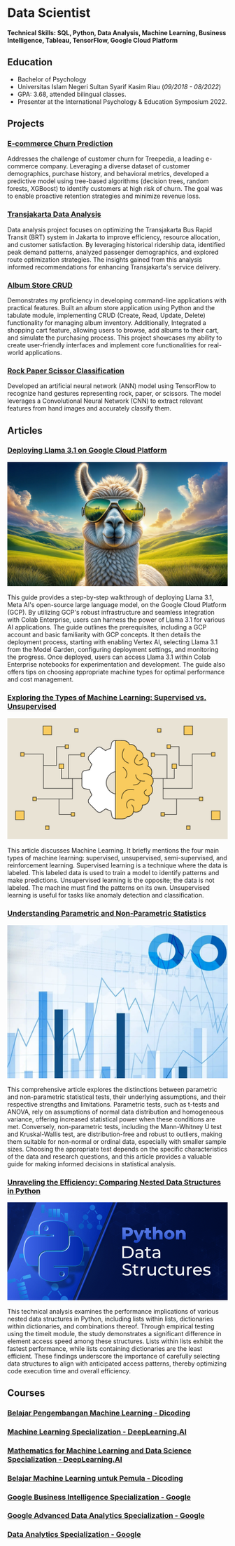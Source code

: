 # Data Scientist

#### Technical Skills: SQL, Python, Data Analysis, Machine Learning, Business Intelligence, Tableau, TensorFlow, Google Cloud Platform

## Education 			        		
- Bachelor of Psychology
- Universitas Islam Negeri Sultan Syarif Kasim Riau (_09/2018 - 08/2022_)
- GPA: 3.68, attended bilingual classes.
- Presenter at the International Psychology & Education Symposium 2022. 

## Projects
### [E-commerce Churn Prediction](https://github.com/kevinadityaikhsan/e-commerce-churn-prediction)
Addresses the challenge of customer churn for Treepedia, a leading e-commerce company. Leveraging a diverse dataset of customer demographics, purchase history, and behavioral metrics, developed a predictive model using tree-based algorithms (decision trees, random forests, XGBoost) to identify customers at high risk of churn. The goal was to enable proactive retention strategies and minimize revenue loss.
### [Transjakarta Data Analysis](https://github.com/kevinadityaikhsan/transjakarta-data-analysis)
Data analysis project focuses on optimizing the Transjakarta Bus Rapid Transit (BRT) system in Jakarta to improve efficiency, resource allocation, and customer satisfaction. By leveraging historical ridership data, identified peak demand patterns, analyzed passenger demographics, and explored route optimization strategies. The insights gained from this analysis informed recommendations for enhancing Transjakarta's service delivery.
### [Album Store CRUD](https://github.com/kevinadityaikhsan/album-store-crud)
Demonstrates my proficiency in developing command-line applications with practical features. Built an album store application using Python and the tabulate module, implementing CRUD (Create, Read, Update, Delete) functionality for managing album inventory. Additionally, Integrated a shopping cart feature, allowing users to browse, add albums to their cart, and simulate the purchasing process. This project showcases my ability to create user-friendly interfaces and implement core functionalities for real-world applications.
### [Rock Paper Scissor Classification](https://www.kaggle.com/code/kevinadityaikhsan/cnn-model-of-rock-paper-scissor)
Developed an artificial neural network (ANN) model using TensorFlow to recognize hand gestures representing rock, paper, or scissors. The model leverages a Convolutional Neural Network (CNN) to extract relevant features from hand images and accurately classify them.

## Articles
### [Deploying Llama 3.1 on Google Cloud Platform](https://medium.com/@kevinadityaikhsan15/deploying-llama-3-1-on-google-cloud-platform-abe802fc1631)

![Cloud Computing](/assets/image/llama-sunglasses-featured.jpg)

This guide provides a step-by-step walkthrough of deploying Llama 3.1, Meta AI's open-source large language model, on the Google Cloud Platform (GCP). By utilizing GCP's robust infrastructure and seamless integration with Colab Enterprise, users can harness the power of Llama 3.1 for various AI applications. The guide outlines the prerequisites, including a GCP account and basic familiarity with GCP concepts. It then details the deployment process, starting with enabling Vertex AI, selecting Llama 3.1 from the Model Garden, configuring deployment settings, and monitoring the progress. Once deployed, users can access Llama 3.1 within Colab Enterprise notebooks for experimentation and development. The guide also offers tips on choosing appropriate machine types for optimal performance and cost management.
### [Exploring the Types of Machine Learning: Supervised vs. Unsupervised](https://medium.com/@kevinadityaikhsan15/exploring-the-types-of-machine-learning-supervised-vs-unsupervised-9642c14a8399)

![Machine Learning](/assets/image/Machine-learning-def-.png)

This article discusses Machine Learning. It briefly mentions the four main types of machine learning: supervised, unsupervised, semi-supervised, and reinforcement learning. Supervised learning is a technique where the data is labeled. This labeled data is used to train a model to identify patterns and make predictions. Unsupervised learning is the opposite; the data is not labeled. The machine must find the patterns on its own. Unsupervised learning is useful for tasks like anomaly detection and classification.
### [Understanding Parametric and Non-Parametric Statistics](https://medium.com/@kevinadityaikhsan15/understanding-parametric-and-non-parametric-statistics-d3725be26829)

![Data Analysis](/assets/image/Statistics-1.jpg)

This comprehensive article explores the distinctions between parametric and non-parametric statistical tests, their underlying assumptions, and their respective strengths and limitations. Parametric tests, such as t-tests and ANOVA, rely on assumptions of normal data distribution and homogeneous variance, offering increased statistical power when these conditions are met. Conversely, non-parametric tests, including the Mann-Whitney U test and Kruskal-Wallis test, are distribution-free and robust to outliers, making them suitable for non-normal or ordinal data, especially with smaller sample sizes. Choosing the appropriate test depends on the specific characteristics of the data and research questions, and this article provides a valuable guide for making informed decisions in statistical analysis.
### [Unraveling the Efficiency: Comparing Nested Data Structures in Python](https://medium.com/@kevinadityaikhsan15/unraveling-the-efficiency-comparing-nested-data-structures-in-python-8039fd4aeea6)

![Python](/assets/image/pythondatastructuresmin.png)

This technical analysis examines the performance implications of various nested data structures in Python, including lists within lists, dictionaries within dictionaries, and combinations thereof. Through empirical testing using the timeit module, the study demonstrates a significant difference in element access speed among these structures. Lists within lists exhibit the fastest performance, while lists containing dictionaries are the least efficient. These findings underscore the importance of carefully selecting data structures to align with anticipated access patterns, thereby optimizing code execution time and overall efficiency.

## Courses
### [Belajar Pengembangan Machine Learning - Dicoding]()
### [Machine Learning Specialization - DeepLearning.AI]()
### [Mathematics for Machine Learning and Data Science Specialization - DeepLearning.AI]()
### [Belajar Machine Learning untuk Pemula - Dicoding](https://www.dicoding.com/certificates/GRX5QJO0VZ0M)
### [Google Business Intelligence Specialization - Google](https://www.coursera.org/account/accomplishments/specialization/8KJX5W8V2V7U)
### [Google Advanced Data Analytics Specialization - Google](https://www.coursera.org/account/accomplishments/specialization/VCJGK8XC2LKX)
### [Data Analytics Specialization - Google](https://www.coursera.org/account/accomplishments/specialization/65YPCUBSY8SJ)
